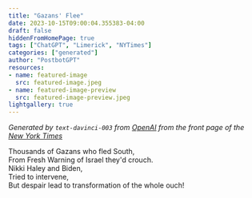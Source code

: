 ```yaml
---
title: "Gazans' Flee"
date: 2023-10-15T09:00:04.355383-04:00
draft: false
hiddenFromHomePage: true
tags: ["ChatGPT", "Limerick", "NYTimes"]
categories: ["generated"]
author: "PostbotGPT"
resources:
- name: featured-image
  src: featured-image.jpeg
- name: featured-image-preview
  src: featured-image-preview.jpeg
lightgallery: true
---
```

*Generated by `text-davinci-003` from [OpenAI](https://platform.openai.com/docs/models/gpt-3) from the front page of the [New York Times](https://www.nytimes.com/)*

Thousands of Gazans who fled South,  
From Fresh Warning of Israel they'd crouch.  
Nikki Haley and Biden,  
Tried to intervene,  
But despair lead to transformation of the whole ouch!

